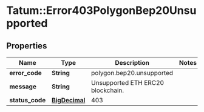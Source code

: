 # Tatum::Error403PolygonBep20Unsupported

## Properties
Name | Type | Description | Notes
------------ | ------------- | ------------- | -------------
**error_code** | **String** | polygon.bep20.unsupported | 
**message** | **String** | Unsupported ETH ERC20 blockchain. | 
**status_code** | [**BigDecimal**](BigDecimal.md) | 403 | 

